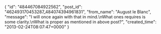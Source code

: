  {
   "id": "484467084922562",
   "post_id": "462493170453287_484074394961831",
   "from_name": "August le Blanc",
   "message": "I will once again with that in mind.\nWhat ones requires is some clarity.\nWhat is proper as mentioned in above post?",
   "created_time": "2013-02-24T08:07:47+0000"
 }
